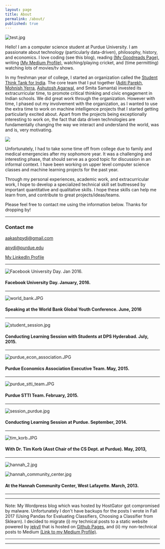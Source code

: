 ```yaml
---
layout: page
title: About
permalink: /about/
published: true
---
```


![test.jpg]({{site.baseurl}}/test.jpg)

Hello! I am a computer science student at Purdue University. I am passionate about technology (particularly data-driven), philosophy, history, and economics. I love coding (see this blog), reading [(My Goodreads Page)](https://www.goodreads.com/user/show/53458380-aakash-pydi), writing [(My Medium Profile)](https://medium.com/@aakashpydi), watching/playing cricket, and (time permitting) watching lots of movies/tv shows. 

In my freshman year of college, I started an organization called the [Student Think Tank for India](https://www.facebook.com/StudentThinkTankForIndia/). The core team that I put together ([Aditi Parekh](https://www.linkedin.com/in/aditi183/), [Mohnish Yerra](https://www.linkedin.com/in/mohnishyerra/), [Ashutosh Agarwal](https://www.linkedin.com/in/ashutosha56/), and Smita Samanta) invested its extracurricular time, to promote critical thinking and civic engagement in Indian schools. We did great work through the organization. However with time, I phased out my involvement with the organization, as I wanted to use the extra time to work on machine intelligence projects that I started getting particularly excited about. Apart from the projects being exceptionally interesting to work on, the fact that data driven technologies are fundamentally changing the way we interact and understand the world, was and is, very motivating. 

![]({{site.baseurl}}/images/shivon-zilis-Machine_Intelligence_Landscape_12-10-2014.jpg)

Unfortunately, I had to take some time off from college due to family and medical emergencies after my sophomore year. It was a challenging and interesting phase, that should serve as a good topic for discussion in an informal context. I have been working on upper level computer science classes and machine learning projects for the past year. 

Through my personal experiences, academic work, and extracurricular work, I hope to develop a specialized technical skill set buttressed by important quantitative and qualitative skills. I hope these skills can help me learn from, and contribute to great projects/ideas/teams.  

Please feel free to contact me using the information below. Thanks for dropping by!

---

### Contact me

[aakashpydi@gmail.com](mailto:aakashpydi@gmail.com)

[apydi@purdue.edu](mailto:apydi@purdue.edu)

[My LinkedIn Profile](https://www.linkedin.com/in/aakash-pydi)

---

![Facebook University Day. Jan 2016. ]({{site.baseurl}}/images/facebook_university_day.JPG)

#### Facebook University Day. January, 2016. 

---

![world_bank.JPG]({{site.baseurl}}/images/world_bank.JPG)

#### Speaking at the World Bank Global Youth Conference. June, 2016

---

![student_session.jpg]({{site.baseurl}}/images/student_session.jpg)

#### Conducting Learning Session with Students at DPS Hyderabad. July, 2015. 

---

![purdue_econ_association.JPG]({{site.baseurl}}/images/purdue_econ_association.JPG)

#### Purdue Economics Association Executive Team. May, 2015. 

---

![purdue_stti_team.JPG]({{site.baseurl}}/images/purdue_stti_team.JPG)

#### Purdue STTI Team. February, 2015. 

---

![session_purdue.jpg]({{site.baseurl}}/images/session_purdue.jpg)

#### Conducting Learning Session at Purdue. September, 2014. 

---

![tim_korb.JPG]({{site.baseurl}}/images/tim_korb.JPG)

#### With Dr. Tim Korb (Asst Chair of the CS Dept. at Purdue). May, 2013, 

---

![hannah_2.jpg]({{site.baseurl}}/images/hannah_2.jpg)

![hannah_community_center.jpg]({{site.baseurl}}/images/hannah_community_center.jpg)

#### At the Hannah Community Center, West Lafayette. March, 2013.

---

---

Note: My Wordpress blog which was hosted by HostGator got compromised by malware. Unfortunately I don't have backups for the posts I wrote in Fall 2017 (Using Pandas for Evaluating Classifiers, Choosing a Classifier from Sklearn). I decided to migrate (i) my technical posts to a static website powered by [jekyll](https://jekyllrb.com/) that is hosted on [Github Pages](https://pages.github.com/), and (ii) my non-technical posts to Medium [(Link to my Medium Profile)](https://medium.com/@aakashpydi).

---

---
